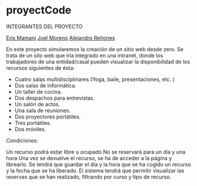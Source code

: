 # proyectCode

INTEGRANTES DEL PROYECTO

<a href="https://darnaik.github.io">Erix Mamani</a>
<a href="#">Joel Moreno</a>
<a href="#">Alejandro Reñones</a>

En este proyecto simularemos la creación de un sitio web desde zero. Se trata de un sito web que iría integrado en una intranet, donde los trabajadores de una entidad/casal pueden visualizar la disponibilidad de los recursos siguientes de ésta:

- Cuatro salas multidisciplinares (Yoga, baile, presentaciones, etc. )
- Dos salas de informática.
- Un taller de cocina.
- Dos despachos para entrevistas.
- Un salón de actos.
- Una sala de reuniones.
- Dos proyectores portátiles.
- Tres portátiles.
- Dos móviles.

Condiciones:

Un recurso podrá estar libre u ocupado
No se reservará para un día y una hora
Una vez se devuelve el recurso, se ha de acceder a la página y librearlo.
Se tendrá que guardar el día y la hora que se ha cogido un recurso y la fecha que se ha liberado.
El sistema tendrá que permitir visualizar las reservas que se han realizado, filtrando por curso y tipo de recurso.

